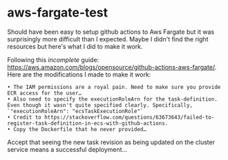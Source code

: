 # aws-fargate-test

Should have been easy to setup github actions to Aws Fargate but it was surprisingly more difficult than I expected. Maybe I didn't find the right resources but here's what I did to make it work.


Following this *incomplete* guide: https://aws.amazon.com/blogs/opensource/github-actions-aws-fargate/. Here are the modifications I made to make it work:

	• The IAM permissions are a royal pain. Need to make sure you provide ECR access for the user…
	• Also need to specify the executionRoleArn for the task-definition. Even though it wasn't quite specified clearly. Specifically, `"executionRoleArn": "ecsTaskExecutionRole"`
	• Credit to https://stackoverflow.com/questions/63673643/failed-to-register-task-definition-in-ecs-with-github-actions.
	• Copy the Dockerfile that he never provided…
Accept that seeing the new task revision as being updated on the cluster service means a successful deployment…